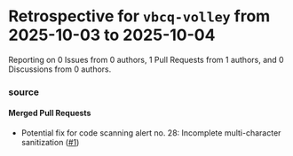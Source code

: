 # Retrospective for `vbcq-volley` from 2025-10-03 to 2025-10-04

Reporting on 0 Issues from 0 authors, 1 Pull Requests from 1 authors, and 0 Discussions from 0 authors.


### source

#### Merged Pull Requests

- Potential fix for code scanning alert no. 28: Incomplete multi-character sanitization ([#1](https://github.com/vbcq-volley/source/pull/1))